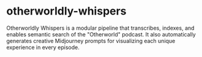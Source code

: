 # otherworldly-whispers
Otherworldly Whispers is a modular pipeline that transcribes, indexes, and enables semantic search of the "Otherworld" podcast. It also automatically generates creative Midjourney prompts for visualizing each unique experience in every episode.
